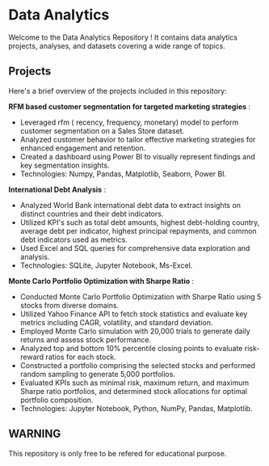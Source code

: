 # Data Analytics

Welcome to the Data Analytics Repository ! It contains data analytics projects, analyses, and datasets covering a wide range of topics.

## Projects

Here's a brief overview of the projects included in this repository:

**RFM based customer segmentation for targeted marketing strategies** :

- Leveraged rfm ( recency, frequency, monetary) model to perform customer segmentation on a Sales Store dataset.
- Analyzed customer behavior to tailor effective marketing strategies for enhanced engagement and retention.
- Created a dashboard using Power BI to visually represent findings and key segmentation insights.
- Technologies: Numpy, Pandas, Matplotlib, Seaborn, Power BI.

**International Debt Analysis** :

- Analyzed World Bank international debt data to extract insights on distinct countries and their debt indicators.
- Utilized KPI's such as total debt amounts, highest debt-holding country, average debt per indicator, highest principal repayments, and common debt indicators used as metrics.
- Used Excel and SQL queries for comprehensive data exploration and analysis.
- Technologies: SQLite, Jupyter Notebook, Ms-Excel.

**Monte Carlo Portfolio Optimization with Sharpe Ratio** :

- Conducted Monte Carlo Portfolio Optimization with Sharpe Ratio using 5 stocks from diverse domains.
- Utilized Yahoo Finance API to fetch stock statistics and evaluate key metrics including CAGR, volatility, and standard deviation.
- Employed Monte Carlo simulation with 20,000 trials to generate daily returns and assess stock performance.
- Analyzed top and bottom 10% percentile closing points to evaluate risk-reward ratios for each stock.
- Constructed a portfolio comprising the selected stocks and performed random sampling to generate 5,000 portfolios.
- Evaluated KPIs such as minimal risk, maximum return, and maximum Sharpe ratio portfolios, and determined stock allocations for optimal portfolio composition.
- Technologies: Jupyter Notebook, Python, NumPy, Pandas, Matplotlib.


## WARNING

This repository is only free to be refered for educational purpose. 
